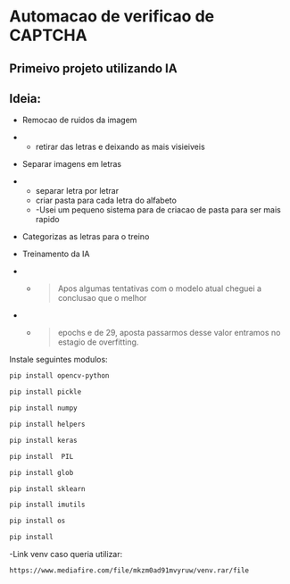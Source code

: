
# Automacao de verificao de CAPTCHA
## Primeivo projeto utilizando IA


## Ideia: 

- Remocao de ruidos da imagem
-   - retirar das letras e deixando as mais visieiveis 

- Separar imagens em letras
-   - separar letra por letrar 
	- criar pasta para cada letra do alfabeto 
	-  -Usei um pequeno sistema para de criacao de pasta para ser mais rapido 

- Categorizas as letras para o treino

- Treinamento da IA
-  - >  Apos algumas tentativas com o modelo atual cheguei a conclusao que o melhor
-  - > epochs e de 29, aposta passarmos desse valor entramos no estagio de overfitting.


Instale seguintes modulos: 
```sh
pip install opencv-python
```

```sh
pip install pickle
```

```sh
pip install numpy 
```

```sh
pip install helpers 
```

```sh
pip install keras 
```

```sh
pip install  PIL
```

```sh
pip install glob 
```

```sh
pip install sklearn
```

```sh
pip install imutils 
```

```sh
pip install os
```

```sh
pip install 
```

-Link venv caso queria utilizar:

```sh
https://www.mediafire.com/file/mkzm0ad91mvyruw/venv.rar/file
```



